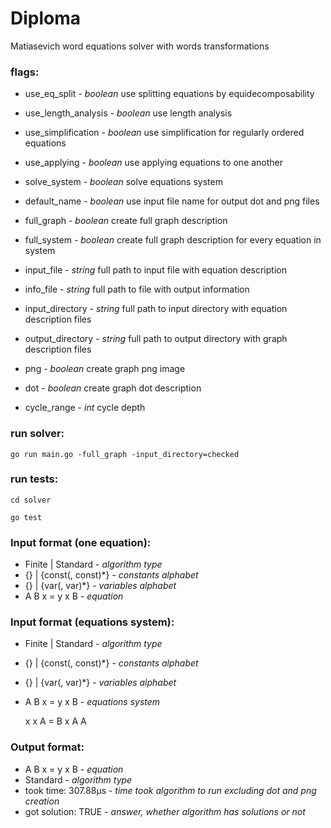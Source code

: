 # Diploma

Matiasevich word equations solver with words transformations

### flags:

- use_eq_split - 
*boolean* use splitting equations by equidecomposability

- use_length_analysis - 
*boolean* use length analysis

- use_simplification - 
*boolean* use simplification for regularly ordered equations

- use_applying -
*boolean* use applying equations to one another

- solve_system - 
*boolean* solve equations system

- default_name - 
*boolean* use input file name for output dot and png files

- full_graph - 
*boolean* create full graph description

- full_system - 
*boolean* create full graph description for every equation in system

- input_file - 
*string* full path to input file with equation description

- info_file - 
*string* full path to file with output information

- input_directory - 
*string* full path to input directory with equation description files

- output_directory - 
*string* full path to output directory with graph description files

- png - 
*boolean* create graph png image

- dot - 
*boolean* create graph dot description

- cycle_range - 
*int* cycle depth

### run solver:

` go run main.go -full_graph -input_directory=checked `

### run tests:

` cd solver `

`go test `


### Input format (one equation):

- Finite | Standard - *algorithm type*
- {} | {const(, const)*}  - *constants alphabet*
- {} | {var(, var)*} - *variables alphabet*
- A B x = y x B - *equation*

### Input format (equations system):

- Finite | Standard - *algorithm type*
- {} | {const(, const)*}  - *constants alphabet*
- {} | {var(, var)*} - *variables alphabet*
- A B x = y x B - *equations system*

  x x A = B x A A

### Output format:

- A B x = y x B - *equation*
- Standard - *algorithm type*
- took time: 307.88µs - *time took algorithm to run excluding dot and png creation*
- got solution: TRUE - *answer, whether algorithm has solutions or not*